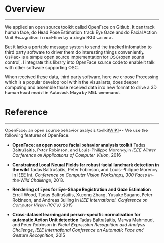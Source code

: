 # Overview
----------

We applied an open source toolkit called OpenFace on Github. It can track human face, do Head
Pose Estimation, track Eye Gaze and do Facial Action Unit Recognition in real-time by a single
RGB camera. 

But it lacks a portable message system to send the tracked infomation to third party software to
driver them do interesting things conveniently. OsPack is a simple open source implementation for
OSC(open sound control). I integrate this library into OpenFace source code to enable it talk with
other software supporting OSC.

When received these data, third party software, here we choose Processing which is a popular develop 
tool within the visual arts, does deeper computing and assemble those received data into new format 
to drive a 3D human head model in Autodesk Maya by MEL command.

# Reference
----------

OpenFace: an open source  behavior analysis toolkit[WIKI](https://github.com/TadasBaltrusaitis/OpenFace/wiki)**
We use the following features of OpenFace.

- **OpenFace: an open source facial behavior analysis toolkit**
Tadas Baltrušaitis, Peter Robinson, and Louis-Philippe Morency,in *IEEE Winter Conference on Applications of Computer Vision*, 2016  

- **Constrained Local Neural Fields for robust facial landmark detection in the wild** Tadas Baltrušaitis, Peter Robinson, and Louis-Philippe Morency. 
in IEEE Int. *Conference on Computer Vision Workshops, 300 Faces in-the-Wild Challenge*, 2013.  

- **Rendering of Eyes for Eye-Shape Registration and Gaze Estimation** Erroll Wood, Tadas Baltrušaitis, Xucong Zhang, Yusuke Sugano, Peter Robinson, and Andreas Bulling 
in *IEEE International. Conference on Computer Vision (ICCV)*,  2015 

- **Cross-dataset learning and person-specific normalisation for automatic Action Unit detection** Tadas Baltrušaitis, Marwa Mahmoud, and Peter Robinson 
in *Facial Expression Recognition and Analysis Challenge*, 
*IEEE International Conference on Automatic Face and Gesture Recognition*, 2015 




